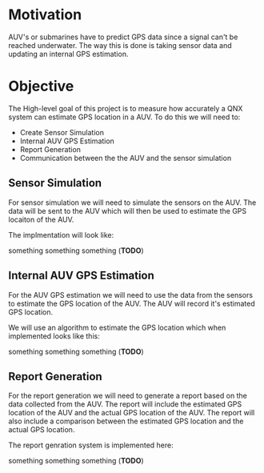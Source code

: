 # Motivation

AUV's or submarines have to predict GPS data since a signal can't be reached underwater. The way this is done is taking sensor data and updating an internal GPS estimation.

# Objective

The High-level goal of this project is to measure how accurately a QNX system can estimate GPS location in a AUV. To do this we will need to:

-   Create Sensor Simulation
-   Internal AUV GPS Estimation
-   Report Generation
-   Communication between the the AUV and the sensor simulation

## Sensor Simulation

For sensor simulation we will need to simulate the sensors on the AUV. The data will be sent to the AUV which will then be used to estimate the GPS locaiton of the AUV.

The implmentation will look like:

something something something (**TODO**)

## Internal AUV GPS Estimation

For the AUV GPS estimation we will need to use the data from the sensors to estimate the GPS location of the AUV. The AUV will record it's estimated GPS location.

We will use an algorithm to estimate the GPS location which when implemented looks like this:

something something something (**TODO**)

## Report Generation

For the report generation we will need to generate a report based on the data collected from the AUV. The report will include the estimated GPS location of the AUV and the actual GPS location of the AUV. The report will also include a comparison between the estimated GPS location and the actual GPS location.

The report genration system is implemented here:

something something something (**TODO**)
